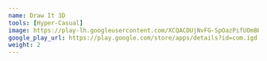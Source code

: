 ```yaml
---
name: Draw It 3D
tools: [Hyper-Casual]
image: https://play-lh.googleusercontent.com/XCQACDUjNvFG-SpOazPifUOm8Kr4LKE7vK70EQAXBWMErQ8qgJAxBPtuC-7zHNdqjA=w240-h480-rw
google_play_url: https://play.google.com/store/apps/details?id=com.igd.mosaic
weight: 2
---
```

